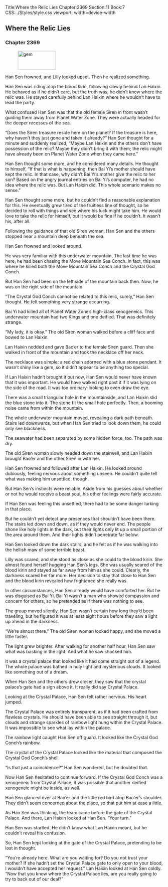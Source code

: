 Title:Where the Relic Lies 
Chapter:2369 
Section:11 
Book:7 
CSS:../Styles/style.css 
viewport: width=device-width
  
## Where the Relic Lies
### Chapter 2369 
<figure>
	<img src="../Images/gem.gif" alt="gem" id="gem" width="120" height="60" />
</figure>
  

  
  Han Sen frowned, and Lilly looked upset. Then he realized something.

Han Sen was riding atop the blood kirin, following slowly behind Lan Haixin. He behaved as if he didn’t care, but the truth was, he didn’t know where the relic was. He stayed carefully behind Lan Haixin where he wouldn’t have to lead the party.

What confused Han Sen was that the old female Siren in front wasn’t guiding them away from Planet Water Zone. They were actually headed for the deeper recesses of the sea.

“Does the Siren treasure reside here on the planet? If the treasure is here, why haven’t they just gone and taken it already?” Han Sen thought for a minute and suddenly realized, “Maybe Lan Haixin and the others don’t have possession of the relic? Maybe they didn’t bring it with them; the relic might have already been on Planet Water Zone when they came here.”

Han Sen thought some more, and he considered many details. He thought to himself, “If that is what is happening, then Bai Yi’s mother should have kept the relic. In that case, why didn’t Bai Yi’s mother give the relic to her son? Based on the angry journal entries on Bai Yi’s computer, he had no idea where the relic was. But Lan Haixin did. This whole scenario makes no sense.”

Han Sen thought some more, but he couldn’t find a reasonable explanation for this. He eventually grew tired of the fruitless line of thought, so he decided to roll with things and see where his luck might take him. He would love to take the relic for himself, but it would be fine if he couldn’t. It wasn’t his, after all.

Following the guidance of that old Siren woman, Han Sen and the others stopped near a mountain deep beneath the sea.

Han Sen frowned and looked around.

He was very familiar with this underwater mountain. The last time he was here, he had been chasing the Move Mountain Sea Conch. In fact, this was where he killed both the Move Mountain Sea Conch and the Crystal God Conch.

But Han Sen had been on the left side of the mountain back then. Now, he was on the right side of the mountain.

“The Crystal God Conch cannot be related to this relic, surely,” Han Sen thought. He felt something very strange occurring.

Bai Yi had killed all of Planet Water Zone’s high-class xenogeneics. This underwater mountain had two Kings and one deified. That was definitely strange.

“My lady, it is okay.” The old Siren woman walked before a cliff face and bowed to Lan Haixin.

Lan Haixin nodded and gave Bao’er to the female Siren guard. Then she walked in front of the mountain and took the necklace off her neck.

The necklace was simple: a red chain adorned with a blue stone pendant. It wasn’t shiny like a gem, so it didn’t appear to be anything too special.

If Lan Haixin hadn’t brought it out now, Han Sen would never have known that it was important. He would have walked right past it if it was lying on the side of the road. It was too ordinary-looking to even draw the eye.

There was a small triangular hole in the mountainside, and Lan Haixin slid the blue stone into it. The stone fit the small hole perfectly. Then, a booming noise came from within the mountain.

The whole underwater mountain moved, revealing a dark path beneath. Stairs led downwards, but when Han Sen tried to look down them, he could only see blackness.

The seawater had been separated by some hidden force, too. The path was dry.

The old Siren woman slowly headed down the stairwell, and Lan Haixin brought Bao’er and the other Siren in with her.

Han Sen frowned and followed after Lan Haixin. He looked around dubiously, feeling nervous about something unseen. He couldn’t quite tell what was making him unsettled, though.

But Han Sen’s instincts were reliable. Aside from his guesses about whether or not he would receive a beast soul, his other feelings were fairly accurate.

If Han Sen was feeling this unsettled, there had to be some danger lurking in that place.

But he couldn’t yet detect any presences that shouldn’t have been there. The stairs led down and down, as if they would never end. The people shone like holy lights in the dark, but their lights only lit up a small portion of the area around them. And their lights didn’t penetrate far below.

Han Sen looked down the dark stairs, and he felt as if he was walking into the hellish maw of some terrible beast.

Lilly was scared, and she stood as close as she could to the blood kirin. She almost found herself hugging Han Sen’s legs. She was usually scared of the blood kirin and stayed as far away from him as she could. Clearly, the darkness scared her far more. Her decision to stay that close to Han Sen and the blood kirin revealed how frightened she really was.

In other circumstances, Han Sen already would have comforted her. But he was disguised as Bai Yi. Bai Yi wasn’t a man who showed compassion and concern for others, so he pretended as if there was nothing to see.

The group moved silently. Han Sen wasn’t certain how long they’d been traveling, but he figured it was at least eight hours before they saw a light up ahead in the darkness.

“We’re almost there.” The old Siren woman looked happy, and she moved a little faster.

The light grew brighter. After walking for another half hour, Han Sen saw what was basking in the light. And what he saw shocked him.

It was a crystal palace that looked like it had come straight out of a legend. The whole palace was bathed in holy light and mysterious clouds. It looked like something out of a dream.

When Han Sen and the others drew closer, they saw that the crystal palace’s gate had a sign above it. It really did say Crystal Palace.

Looking at the Crystal Palace, Han Sen felt rather nervous. His heart jumped.

The Crystal Palace was entirely transparent, as if it had been crafted from flawless crystals. He should have been able to see straight through it, but clouds and strange sparkles of rainbow light hung within the Crystal Palace. It was impossible to see what lay within the palace.

The rainbow light caught Han Sen off guard. It looked like the Crystal God Conch’s rainbow.

The crystal of the Crystal Palace looked like the material that composed the Crystal God Conch’s shell.

“Is that just a coincidence?” Han Sen wondered, but he doubted that.

Now Han Sen hesitated to continue forward. If the Crystal God Conch was a xenogeneic from Crystal Palace, it was possible that another deified xenogeneic might be inside, as well.

Han Sen glanced over at Bao’er and the little red bird atop Bao’er’s shoulder. They didn’t seem concerned about the place, so that put him at ease a little.

As Han Sen was thinking, the team came before the gate of the Crystal Palace. And there, Lan Haixin looked at Han Sen. “Your turn.”

Han Sen was startled. He didn’t know what Lan Haixin meant, but he couldn’t reveal his confusion.

So, Han Sen kept looking at the gate of the Crystal Palace, pretending to be lost in thought.

“You’re already here. What are you waiting for? Do you not trust your mother? If she hadn’t set the Crystal Palace gate to only open to your blood, I wouldn’t have accepted her request.” Lan Haixin looked at Han Sen coldly. “Now that you know where the Crystal Palace lies, are you really going to try to back out of our deal?”
